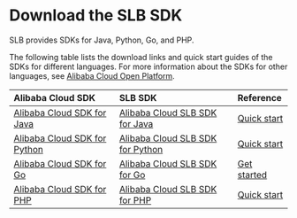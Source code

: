 # Download the SLB SDK

SLB provides SDKs for Java, Python, Go, and PHP.

The following table lists the download links and quick start guides of the SDKs for different languages. For more information about the SDKs for other languages, see [Alibaba Cloud Open Platform](https://open.aliyun.com/sdk?).

|Alibaba Cloud SDK|SLB SDK|Reference|
|:----------------|:------|:--------|
|[Alibaba Cloud SDK for Java](https://open.aliyun.com/sdk?language=java&product=sdkcore)|[Alibaba Cloud SLB SDK for Java](https://open.aliyun.com/sdk?language=java&product=slb)|[Quick start]()|
|[Alibaba Cloud SDK for Python](https://open.aliyun.com/sdk?language=python&product=sdkcore)|[Alibaba Cloud SLB SDK for Python](https://open.aliyun.com/sdk?language=python&product=slb)|[Quick start]()|
|[Alibaba Cloud SDK for Go](https://open.aliyun.com/sdk?language=go)|[Alibaba Cloud SLB SDK for Go](https://open.aliyun.com/sdk?language=go&product=slb)|[Get started]()|
|[Alibaba Cloud SDK for PHP](https://open.aliyun.com/sdk?language=php)|[Alibaba Cloud SLB SDK for PHP](https://open.aliyun.com/sdk?language=php&product=slb)|[Quick start]()|

